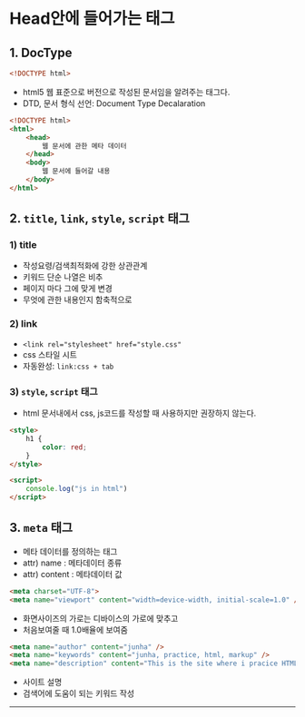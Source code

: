 # Head안에 들어가는 태그

## 1. DocType

```html
<!DOCTYPE html>
```
-   html5 웹 표준으로 버전으로 작성된 문서임을 알려주는 태그다.
-   DTD, 문서 형식 선언: Document Type Decalaration

```html
<!DOCTYPE html>
<html>
    <head>
        웹 문서에 관한 메타 데이터
    </head>
    <body>
        웹 문서에 들어갈 내용
    </body>
</html>
```

## 2. `title`, `link`, `style`, `script` 태그

### 1) title

-   작성요령/검색최적화에 강한 상관관계
-   키워드 단순 나열은 비추
-   페이지 마다 그에 맞게 변경
-   무엇에 관한 내용인지 함축적으로

### 2) link

-   `<link rel="stylesheet" href="style.css" `
-   css 스타일 시트
-   자동완성: `link:css + tab`

### 3) `style`, `script` 태그

-   html 문서내에서 css, js코드를 작성할 때 사용하지만 권장하지 않는다.

```html
<style>
    h1 {
        color: red;
    }
</style>

<script>
    console.log("js in html")
</script>
```

## 3. `meta` 태그
- 메타 데이터를 정의하는 태그
-   attr) name : 메타데이터 종류
-   attr) content : 메타데이터 값

```html
<meta charset="UTF-8">
<meta name="viewport" content="width=device-width, initial-scale=1.0" />
```

- 화면사이즈의 가로는 디바이스의 가로에 맞추고
- 처음보여줄 때 1.0배율에 보여줌

```html
<meta name="author" content="junha" />
<meta name="keywords" content="junha, practice, html, markup" />
<meta name="description" content="This is the site where i pracice HTML " />
```

-   사이트 설명
-   검색어에 도움이 되는 키워드 작성

---